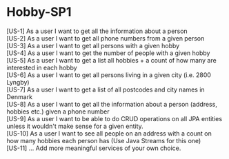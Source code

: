 # Hobby-SP1

[US-1] As a user I want to get all the information about a person  
[US-2] As a user I want to get all phone numbers from a given person  
[US-3] As a user I want to get all persons with a given hobby  
[US-4] As a user I want to get the number of people with a given hobby  
[US-5] As a user I want to get a list all hobbies + a count of how many are interested in each hobby  
[US-6] As a user I want to get all persons living in a given city (i.e. 2800 Lyngby)  
[US-7] As a user I want to get a list of all postcodes and city names in Denmark  
[US-8] As a user I want to get all the information about a person (address, hobbies etc.) given a phone number  
[US-9] As a user I want to be able to do CRUD operations on all JPA entities unless it wouldn't make sense for a given entity.  
[US-10] As a user I want to see all people on an address with a count on how many hobbies each person has (Use Java Streams for this one)  
[US-11] … Add more meaningful services of your own choice.  